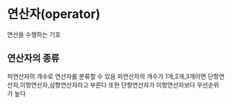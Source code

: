 # 연산자(operator)

연산을 수행하는 기호

## 연산자의 종류

피연산자의 개수로 연산자를 분류할 수 있음
피연산자의 개수가 1개,2개,3개이면 단항연산자,이항연산자,삼항연산자라고 부른다
또한 단항연산자가 이항연산자보다 우선순위가 높다

